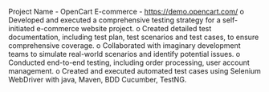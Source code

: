 Project Name - OpenCart E-commerce - https://demo.opencart.com/
o	Developed and executed a comprehensive testing strategy for a self-initiated e-commerce website project.
o	Created detailed test documentation, including test plan, test scenarios and test cases, to ensure comprehensive coverage.
o	Collaborated with imaginary development teams to simulate real-world scenarios and identify potential issues.
o	Conducted end-to-end testing, including order processing, user account management.
o	Created and executed automated test cases using Selenium WebDriver with java, Maven, BDD Cucumber, TestNG.
